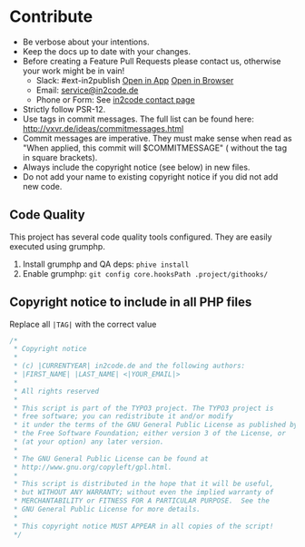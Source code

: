 # Contribute

* Be verbose about your intentions.
* Keep the docs up to date with your changes.
* Before creating a Feature Pull Requests please contact us, otherwise your work might be in vain!
    * Slack: #ext-in2publish
      [Open in App](https://typo3.slack.com/archives/ext-in2publish)
    [Open in Browser](https://typo3.slack.com/messages/C2ULY79MZ)
    * Email: [service@in2code.de](mailto:service@in2code.de)
    * Phone or Form: See [in2code contact page](https://www.in2code.de/kontakt/)
* Strictly follow PSR-12.
* Use tags in commit messages. The full list can be found here: http://vxvr.de/ideas/commitmessages.html
* Commit messages are imperative. They must make sense when read as "When applied, this commit will $COMMITMESSAGE" (
  without the tag in square brackets).
* Always include the copyright notice (see below) in new files.
* Do not add your name to existing copyright notice if you did not add new code.

## Code Quality

This project has several code quality tools configured. They are easily executed using grumphp.

1. Install grumphp and QA deps: `phive install`
2. Enable grumphp: `git config core.hooksPath .project/githooks/`

## Copyright notice to include in all PHP files

Replace all `|TAG|` with the correct value

```PHP
/*
 * Copyright notice
 *
 * (c) |CURRENTYEAR| in2code.de and the following authors:
 * |FIRST_NAME| |LAST_NAME| <|YOUR_EMAIL|>
 *
 * All rights reserved
 *
 * This script is part of the TYPO3 project. The TYPO3 project is
 * free software; you can redistribute it and/or modify
 * it under the terms of the GNU General Public License as published by
 * the Free Software Foundation; either version 3 of the License, or
 * (at your option) any later version.
 *
 * The GNU General Public License can be found at
 * http://www.gnu.org/copyleft/gpl.html.
 *
 * This script is distributed in the hope that it will be useful,
 * but WITHOUT ANY WARRANTY; without even the implied warranty of
 * MERCHANTABILITY or FITNESS FOR A PARTICULAR PURPOSE.  See the
 * GNU General Public License for more details.
 *
 * This copyright notice MUST APPEAR in all copies of the script!
 */
```
